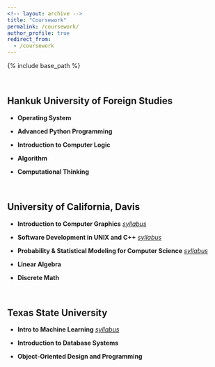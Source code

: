 ```yaml
---
<!-- layout: archive -->
title: "Coursework"
permalink: /coursework/
author_profile: true
redirect_from:
  - /coursework
---
```


{% include base_path %}

<br>

## Hankuk University of Foreign Studies

* **Operating System** 

* **Advanced Python Programming**

* **Introduction to Computer Logic**

* **Algorithm**

* **Computational Thinking**

<br>


## University of California, Davis

* **Introduction to Computer Graphics**  [*syllabus*](https://soyeon-nam.github.io/coursework/ecs175)

* **Software Development in UNIX and C++**  [*syllabus*](https://soyeon-nam.github.io//coursework/ecs034)

* **Probability & Statistical Modeling for Computer Science**  [*syllabus*](https://soyeon-nam.github.io//coursework/ecs132)

* **Linear Algebra**

* **Discrete Math**

<br>


## Texas State University


* **Intro to Machine Learning**  [*syllabus*](https://soyeon-nam.github.io//coursework/cs4347)

* **Introduction to Database Systems**

* **Object-Oriented Design and Programming**

